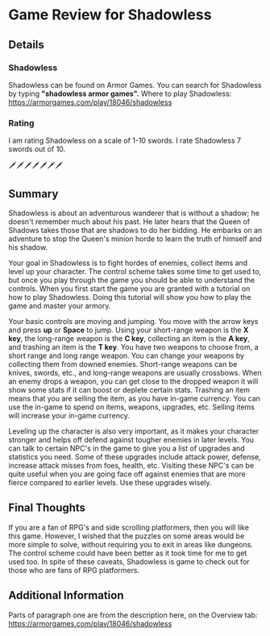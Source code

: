 # Game Review for Shadowless

## Details

### Shadowless
Shadowless can be found on Armor Games. You can search for Shadowless by typing **"shadowless armor games".** Where to play Shadowless: https://armorgames.com/play/18046/shadowless

### Rating
I am rating Shadowless on a scale of 1-10 swords. I rate Shadowless 7 swords out of 10.

:dagger::dagger::dagger::dagger::dagger::dagger::dagger:

## Summary
  Shadowless is about an adventurous wanderer that is without a shadow; he doesn't remember much about his past. He later hears that the Queen of Shadows takes those that are shadows to do her bidding. He embarks on an adventure to stop the Queen's minion horde to learn the truth of himself and his shadow.

  Your goal in Shadowless is to fight hordes of enemies, collect items and level up your character. The control scheme takes some time to get used to, but once you play through the game you should be able to understand the controls. When you first start the game you are granted with a tutorial on how to play Shadowless. Doing this tutorial will show you how to play the game and master your armory.

  Your basic controls are moving and jumping. You move with the arrow keys and press **up** or **Space** to jump. Using your short-range weapon is the **X key**, the long-range weapon is the **C key**, collecting an item is the **A key**, and trashing an item is the **T key**. You have two weapons to choose from, a short range and long range weapon. You can change your weapons by collecting them from downed enemies. Short-range weapons can be knives, swords, etc., and long-range weapons are usually crossbows. When an enemy drops a weapon, you can get close to the dropped weapon it will show some stats if it can boost or deplete certain stats. Trashing an item means that you are selling the item, as you have in-game currency. You can use the in-game to spend on items, weapons, upgrades, etc. Selling items will increase your in-game currency.

  Leveling up the character is also very important, as it makes your character stronger and helps off defend against tougher enemies in later levels. You can talk to certain NPC's in the game to give you a list of upgrades and statistics you need. Some of these upgrades include attack power, defense, increase attack misses from foes, health, etc. Visiting these NPC's can be quite useful when you are going face off against enemies that are more fierce compared to earlier levels. Use these upgrades wisely.

## Final Thoughts
If you are a fan of RPG's and side scrolling platformers, then you will like this game. However, I wished that the puzzles on some areas would be more simple to solve, without requiring you to exit in areas like dungeons. The control scheme could have been better as it took time for me to get used too. In spite of these caveats, Shadowless is game to check out for those who are fans of RPG platformers.

## Additional Information
Parts of paragraph one are from the description here, on the Overview tab: https://armorgames.com/play/18046/shadowless

